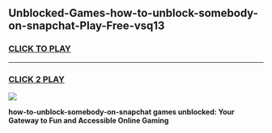 
## Unblocked-Games-how-to-unblock-somebody-on-snapchat-Play-Free-vsq13
<h3>
<a href="https://premium76.site?title=how-to-unblock-somebody-on-snapchat&ref=23A">CLICK TO PLAY</a></h3>
<hr>

<h3>
<a href="https://premium76.site?title=how-to-unblock-somebody-on-snapchat&ref=23A">CLICK 2 PLAY</a>
  
</h3>

<a href="https://premium76.site?title=how-to-unblock-somebody-on-snapchat&ref=23A"><img src="https://clearcache.store/games.png"></a>


**how-to-unblock-somebody-on-snapchat games unblocked: Your Gateway to Fun and Accessible Online Gaming**
